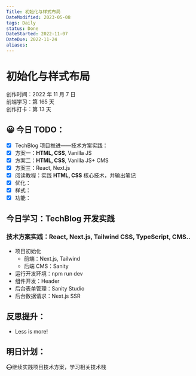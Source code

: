 ```yaml
---
Title: 初始化与样式布局
DateModified: 2023-05-08
tags: Daily
status: Done
DateStarted: 2022-11-07
DateDue: 2022-11-24
aliases:
---
```


# 初始化与样式布局

创作时间：2022 年 11 月 7 日  
前端学习：第 165 天  
创作打卡：第 13 天

## 😀 今日 TODO：

- [x] TechBlog 项目推进——技术方案实践：
- [x] 方案一：**HTML, CSS**, Vanilla JS
- [x] 方案二：**HTML, CSS**, Vanilla JS+ CMS
- [x] 方案三：React, Next.js
- [x] 阅读教程：实践 **HTML, CSS** 核心技术，并输出笔记
- [x] 优化：
- [x] 样式：
- [x] 功能：

## 今日学习：TechBlog 开发实践

### 技术方案实践：React, Next.js, Tailwind CSS, TypeScript, CMS..

- 项目初始化
  - 前端：Next.js, Tailwind
  - 后端 CMS：Sanity
- 运行开发环境：npm run dev
- 组件开发：Header
- 后台表单管理：Sanity Studio
- 后台数据请求：Next.js SSR

## 反思提升：

- Less is more!

## 明日计划：

~~⭕~~继续实践项目技术方案，学习相关技术栈
